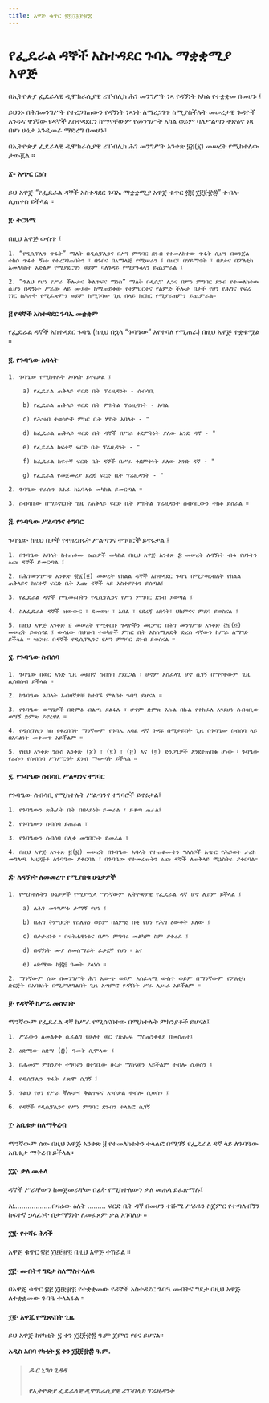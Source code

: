 ```yaml
---
title: አዋጅ ቁጥር ፳፬᜵፲፱፻፹፰
---
```


# የፌዴራል ዳኞች አስተዳደር ጉባኤ ማቋቋሚያ አዋጅ

በኢትዮጵያ ፌዴራላዊ ዲሞክራሲያዊ ሪፐብሊክ ሕገ መንግሥት ነጻ የዳኝነት አካል የተቋቋመ በመሆኑ ፤

ይህንኑ በሕገመንግሥት የተረጋገጠውን የዳኝነት ነጻነት ለማረጋገጥ ከሚያስችሉት መሠረታዊ ጉዳዮች አንዱና ዋነኛው የዳኞች አስተዳደርን ከማናቸውም የመንግሥት አካል ወይም ባለሥልጣን ተጽዕኖ ነጻ በሆነ ሁኔታ እንዲመራ ማድረግ በመሆኑ፤

በኢትዮጵያ ፌዴራላዊ ዲሞክራሲያዊ ሪፐብሊክ ሕገ መንግሥት አንቀጽ ፶፭(፩) መሠረት የሚከተለው ታውጇል ።

#### ፩- አጭር ርዕስ

ይህ አዋጅ “የፌዴራል ዳኞች አስተዳደር ጉባኤ ማቋቋሚያ አዋጅ ቁጥር ፳፬ ፲፱፻፹፰” ተብሎ ሊጠቀስ ይችላል ።

#### ፪‧ ትርጓሜ

በዚህ አዋጅ ውስጥ ፤

    1. “የዲሲፕሊን ጥፋት” ማለት በዲሲፕሊንና በሥነ ምግባር ደንብ የተመለከተው ጥፋት ሲሆን በወንጀል ተከሶ ጥፋተ ኝነቱ የተረጋገጠበትን ፣ በጉቦና በአማላጅ የሚሠራን ፤ በዘር፣ በሃይማኖት ፣ በፆታና በፖለቲካ አመለካከት አድልዎ የሚያደርግን ወይም ባለጉዳይ የሚያጉላላን ይጨምራል ፤

    2. “ጉልህ የሆነ የሥራ ችሎታና ቅልጥፍና ማነስ” ማለት በዲሲፕ ሊንና በሥነ ምግባር ደንብ የተመለከተው ሲሆን በዳኝነት ሥራው ላይ ሙያው ከሚጠይቀው የትምህርትና የልምድ ችሎታ በታች የሆነ የሕግና የፍሬ ነገር ስሕተት የሚፈጽምን ወይም ከሚገባው ጊዜ በላይ ክርክር የሚያራዝምን ይጨምራል።

#### ፫ የዳኞች አስተዳደር ጉባኤ መቋቋም

የፌዴራል ዳኞች አስተዳደር ጉባዔ (ከዚህ በኋላ “ጉባዔው” እየተባለ የሚጠራ) በዚህ አዋጅ ተቋቁሟል ።

#### ፬. የጉባዔው አባላት

    1. ጉባዔው የሚከተሉት አባላት ይኖሩታል ፤

        a) የፌዴራል ጠቅላይ ፍርድ ቤት ፕሬዚዳንት - ሰብሳቢ

        b) የፌዴራል ጠቅላይ ፍርድ ቤት ምክትል ፕሬዚዳንት - አባል

        c) የሕዝብ ተወካዮች ምክር ቤት ሦስት አባላት - "

        d) ከፌዴራል ጠቅላይ ፍርድ ቤት ዳኞች በሥራ ቀደምትነት ያለው አንድ ዳኛ - "

        e) የፌዴራል ከፍተኛ ፍርድ ቤት ፕሬዚዳንት - "

        f) ከፌዴራል ከፍተኛ ፍርድ ቤት ዳኞች በሥራ ቀደምትነት ያለው አንድ ዳኛ - "

        g) የፌዴራል የመጀመሪያ ደረጃ ፍርድ ቤት ፕሬዚዳንት - "

    2. ጉባዔው የራሱን ፀሐፊ ከአባላቱ መካከል ይመርጣል ።

    3. ሰብሳቢው በማይኖርበት ጊዜ የጠቅላይ ፍርድ ቤት ምክትል ፕሬዚዳንት ሰብሳቢውን ተክቶ ይሰራል ።

#### ፭. የጉባዔው ሥልጣንና ተግባር

ጉባዔው ከዚህ በታች የተዘረዘሩት ሥልጣንና ተግባሮች ይኖሩታል ፤

    1. በጉባዔው አባላት ከተጠቆሙ ዕጩዎች መካከል በዚህ አዋጅ አንቀጽ ፰ መሠረት ለዳኝነት ብቁ የሆኑትን ዕጩ ዳኞች ይመርጣል ፤

    2. በሕገመንግሥቱ አንቀጽ ፹፩(፬) መሠረት የክልል ዳኞች አስተዳደር ጉባዔ በሚያቀርብለት የክልል ጠቅላይና ከፍተኛ ፍርድ ቤት እጩ ዳኞች ላይ አስተያየቱን ይሰጣል፤

    3. የፌዴራል ዳኞች የሚመሩበትን የዲሲፕሊንና የሥነ ምግባር ደንብ ያወጣል ፤

    4. ስለፌዴራል ዳኞች ዝውውር ፣ ደመወዝ ፣ አበል ፣ የደረጃ ዕድገት፣ ህክምናና ምደባ ይወስናል ፤

    5. በዚህ አዋጅ አንቀጽ ፱ መሠረት የሚቀርቡ ጉዳዮችን መርምሮ በሕገ መንግሥቱ አንቀጽ ፸፱(፬) መሠረት ይወስናል ፤ ውሳኔው በህዝብ ተወካዮች ምክር ቤት እስከሚጸድቅ ድረስ ዳኛውን ከሥራ ለማገድ ይችላል ። ዝርዝሩ በዳኞች የዲሲፕሊንና የሥነ ምግባር ደንብ ይወሰናል ።

#### ፮. የጉባዔው ስብሰባ

    1. ጉባዔው በወር አንድ ጊዜ መደበኛ ስብሰባ ያደርጋል ፣ ሆኖም አስፈላጊ ሆኖ ሲገኝ በማናቸውም ጊዜ ሊሰበሰብ ይችላል ።

    2. ከጉባዔው አባላት አብዛኛዎቹ ከተገኙ ምልዓተ ጉባዔ ይሆናል ።

    3. የጉባዔው ውሣኔዎች በድምፅ ብልጫ ያልፋሉ ፣ ሆኖም ድምጽ እኩል በኩል የተከፈለ እንደሆነ ሰብሳቢው ወሣኝ ድምጽ ይኖረዋል ።

    4. የዲሲፕሊን ክስ የቀረበበት ማንኛውም የጉባኤ አባል ዳኛ ጕዳዩ በሚታይበት ጊዜ በጉባዔው ስብሰባ ላይ በአባልነት መቀመጥ አይችልም ።

    5. የዚህ አንቀጽ ንዑስ አንቀጽ (፩) ፣ (፪) ፣ (፫) እና (፬) ድንጋጌዎች እንደተጠበቁ ሆነው ፡ ጉባዔው የራሱን የስብሰባ ሥነሥርዓት ደንብ ማውጣት ይችላል ።

#### ፯. የጉባዔው ሰብሳቢ ሥልጣንና ተግባር

የጉባዔው ሰብሳቢ የሚከተሉት ሥልጣንና ተግባሮች ይኖሩታል፤

    1. የጉባዔውን ጽሕፈት ቤት በበላይነት ይመራል ፣ ይቆጣ ጠራል፤

    2. የጉባዔውን ስብሰባ ይጠራል ፣

    3. የጉባዔውን ስብሰባ በሊቀ መንበርነት ይመራል ፤

    4. በዚህ አዋጅ አንቀጽ ፭(፩) መሠረት በጉባዔው አባላት የተጠቆሙትን ግለሰቦች አጭር የሕይወት ታሪክ መግለጫ አዘጋጅቶ ለጉባዔው ያቀርባል ፣ በጉባዔው የተመረጡትን ዕጩ ዳኞች ለጠቅላይ ሚኒስትሩ ያቀርባል።

#### ፰‧ ለዳኝነት ለመመረጥ የሚያበቁ ሁኔታዎች

    1. የሚከተሉትን ሁኔታዎች የሚያሟላ ማንኛውም ኢትዮጵያዊ የፌዴራል ዳኛ ሆኖ ሊሾም ይችላል ፤

        a) ለሕገ መንግሥቱ ታማኝ የሆነ ፤

        b) በሕግ ትምህርት የሰለጠነ ወይም በልምድ በቂ የሆነ የሕግ ዕውቀት ያለው ፤

        c) በታታሪነቱ ፡ በፍትሐዊነቱና በሥነ ምግባሩ መልካም ስም ያተረፈ ፤

        d) በዳኝነት ሙያ ለመሰማራት ፈቃደኛ የሆነ ፡ እና

        e) ዕድሜው ከ፳፭ ዓመት ያላነሰ ።

    2. ማንኛውም ሰው በመንግሥት ሕግ አውጭ ወይም አስፈጻሚ ውስጥ ወይም በማንኛውም የፖለቲካ ድርጅት በአባልነት በሚያገለግልበት ጊዜ አጣምሮ የዳኝነት ሥራ ሊሠራ አይችልም ።

#### ፱· የዳኞች ከሥራ መሰናበት

ማንኛውም የፌዴራል ዳኛ ከሥራ የሚሰናበተው በሚከተሉት ምክንያቶች ይሆናል፤

    1. ሥራውን ለመልቀቅ ሲፈልግ የሁለት ወር የጽሑፍ ማስጠንቀቂያ በመስጠት፤

    2. ዕድሜው ስድሣ (፰) ዓመት ሲሞላው ፤

    3. በሕመም ምክንያት ተግባሩን በተገቢው ሁኔታ ማከናወን አይችልም ተብሎ ሲወሰን ፤

    4. የዲሲፕሊን ጥፋት ፈጽሞ ሲገኝ ፤

    5. ጉልህ የሆነ የሥራ ችሎታና ቅልጥፍና አንሶታል ተብሎ ሲወሰን ፤

    6. የዳኞች የዲሲፕሊንና የሥነ ምግባር ደንብን ተላልፎ ሲገኝ

#### ፲· አቤቱታ ስለማቅረብ

ማንኛውም ሰው በዚህ አዋጅ አንቀጽ ፱ የተመለከቱትን ተላልፎ በሚገኝ የፌዴራል ዳኛ ላይ ለጉባዔው አቤቱታ ማቅረብ ይችላል።

#### ፲፩‧ ቃለ መሐላ

ዳኞች ሥራቸውን ከመጀመራቸው በፊት የሚከተለውን ቃለ መሐላ ይፈጽማሉ፤

እኔ............……በዛሬው ዕለት ......... ፍርድ ቤት ዳኛ በመሆን ተሹሜ ሥራዬን ስጀምር የተጣለብኝን ከፍተኛ ኃላፊነት በታማኝነት ለመፈጸም ቃል እገባለሁ ።

#### ፲፪· የተሻሩ ሕጎች

አዋጅ ቁጥር ፳፫ ፲፱፻፹፬ በዚህ አዋጅ ተሽሯል ።

#### ፲፫‧ መብትና ግዴታ ስለማስተላለፍ

በአዋጅ ቁጥር ፳፫ ፲፱፻፹፬ የተቋቋመው የዳኞች አስተዳደር ጉባዔ መብትና ግዴታ በዚህ አዋጅ ለተቋቋመው ጉባዔ ተላልፋል ።

#### ፲፬· አዋጁ የሚጸናበት ጊዜ

ይህ አዋጅ ከየካቲት ፯ ቀን ፲፱፻፹፰ ዓ.ም ጀምሮ የፀና ይሆናል።

**አዲስ አበባ የካቲት ፯ ቀን ፲፱፻፹፰ ዓ.ም.**

> ##### ዶ ር ነጋሶ ጊዳዳ
>
> ##### የኢትዮጵያ ፌዴራላዊ ዲሞክራሲያዊ ሪፐብሊክ ፕሬዚዳንት